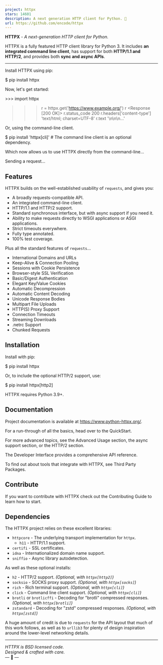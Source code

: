 ```yaml
---
project: httpx
stars: 14601
description: A next generation HTTP client for Python. 🦋
url: https://github.com/encode/httpx
---
```


**HTTPX** _\- A next-generation HTTP client for Python._

HTTPX is a fully featured HTTP client library for Python 3. It includes **an integrated command line client**, has support for both **HTTP/1.1 and HTTP/2**, and provides both **sync and async APIs**.

* * *

Install HTTPX using pip:

$ pip install httpx

Now, let's get started:

\>>> import httpx
>>> r \= httpx.get('https://www.example.org/')
>>> r
<Response \[200 OK\]>
>>> r.status\_code
200
>>> r.headers\['content-type'\]
'text/html; charset=UTF-8'
>>> r.text
'<!doctype html>\\n<html>\\n<head>\\n<title>Example Domain</title>...'

Or, using the command-line client.

$ pip install 'httpx\[cli\]'  # The command line client is an optional dependency.

Which now allows us to use HTTPX directly from the command-line...

Sending a request...

Features
--------

HTTPX builds on the well-established usability of `requests`, and gives you:

-   A broadly requests-compatible API.
-   An integrated command-line client.
-   HTTP/1.1 and HTTP/2 support.
-   Standard synchronous interface, but with async support if you need it.
-   Ability to make requests directly to WSGI applications or ASGI applications.
-   Strict timeouts everywhere.
-   Fully type annotated.
-   100% test coverage.

Plus all the standard features of `requests`...

-   International Domains and URLs
-   Keep-Alive & Connection Pooling
-   Sessions with Cookie Persistence
-   Browser-style SSL Verification
-   Basic/Digest Authentication
-   Elegant Key/Value Cookies
-   Automatic Decompression
-   Automatic Content Decoding
-   Unicode Response Bodies
-   Multipart File Uploads
-   HTTP(S) Proxy Support
-   Connection Timeouts
-   Streaming Downloads
-   .netrc Support
-   Chunked Requests

Installation
------------

Install with pip:

$ pip install httpx

Or, to include the optional HTTP/2 support, use:

$ pip install httpx\[http2\]

HTTPX requires Python 3.9+.

Documentation
-------------

Project documentation is available at https://www.python-httpx.org/.

For a run-through of all the basics, head over to the QuickStart.

For more advanced topics, see the Advanced Usage section, the async support section, or the HTTP/2 section.

The Developer Interface provides a comprehensive API reference.

To find out about tools that integrate with HTTPX, see Third Party Packages.

Contribute
----------

If you want to contribute with HTTPX check out the Contributing Guide to learn how to start.

Dependencies
------------

The HTTPX project relies on these excellent libraries:

-   `httpcore` - The underlying transport implementation for `httpx`.
    -   `h11` - HTTP/1.1 support.
-   `certifi` - SSL certificates.
-   `idna` - Internationalized domain name support.
-   `sniffio` - Async library autodetection.

As well as these optional installs:

-   `h2` - HTTP/2 support. _(Optional, with `httpx[http2]`)_
-   `socksio` - SOCKS proxy support. _(Optional, with `httpx[socks]`)_
-   `rich` - Rich terminal support. _(Optional, with `httpx[cli]`)_
-   `click` - Command line client support. _(Optional, with `httpx[cli]`)_
-   `brotli` or `brotlicffi` - Decoding for "brotli" compressed responses. _(Optional, with `httpx[brotli]`)_
-   `zstandard` - Decoding for "zstd" compressed responses. _(Optional, with `httpx[zstd]`)_

A huge amount of credit is due to `requests` for the API layout that much of this work follows, as well as to `urllib3` for plenty of design inspiration around the lower-level networking details.

* * *

_HTTPX is BSD licensed code.  
Designed & crafted with care._  
— 🦋 —

